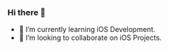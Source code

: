 ### Hi there 👋

- 🌱 I’m currently learning iOS Development.
- 👯 I’m looking to collaborate on iOS Projects.

<!--
**nishanttaneja/nishanttaneja** is a ✨ _special_ ✨ repository because its `README.md` (this file) appears on your GitHub profile.

- 🔭 I’m currently working on ...
- 🤔 I’m looking for help with ...
- 💬 Ask me about ...
- 📫 How to reach me: ...
- 😄 Pronouns: ...
- ⚡ Fun fact: ...

-->
